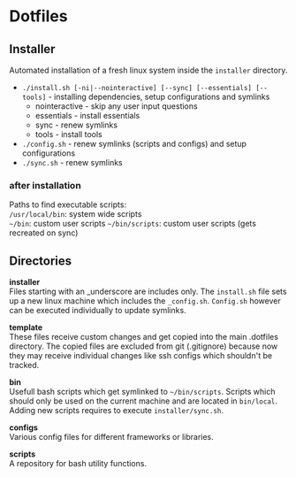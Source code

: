 # Dotfiles

## Installer

Automated installation of a fresh linux system inside the `installer` directory.

- `./install.sh [-ni|--nointeractive] [--sync] [--essentials] [--tools]` - installing dependencies, setup configurations and symlinks
  - nointeractive - skip any user input questions
  - essentials - install essentials
  - sync - renew symlinks
  - tools - install tools
- `./config.sh` - renew symlinks (scripts and configs) and setup configurations
- `./sync.sh` - renew symlinks

### after installation

Paths to find executable scripts:  
`/usr/local/bin`: system wide scripts  
`~/bin`: custom user scripts
`~/bin/scripts`: custom user scripts (gets recreated on sync)

## Directories

**installer**  
Files starting with an \_underscore are includes only.
The `install.sh` file sets up a new linux machine which includes the `_config.sh`. `Config.sh` however can be executed individually to update symlinks.

**template**  
These files receive custom changes and get copied into the main .dotfiles directory. The copied files are excluded from git (.gitignore) because now they may receive individual changes like ssh configs which shouldn't be tracked.

**bin**  
Usefull bash scripts which get symlinked to `~/bin/scripts`. Scripts which should only be used on the current machine and are located in `bin/local`. Adding new scripts requires to execute `installer/sync.sh`.

**configs**  
Various config files for different frameworks or libraries.

**scripts**  
A repository for bash utility functions.
